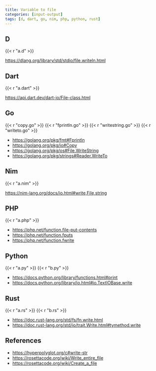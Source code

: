 ```yaml
---
title: Variable to file
categories: [input-output]
tags: [d, dart, go, nim, php, python, rust]
---
```


## D

{{< r "a.d" >}}

<https://dlang.org/library/std/stdio/file.writeln.html>

## Dart

{{< r "a.dart" >}}

<https://api.dart.dev/dart-io/File-class.html>

## Go

{{< r "copy.go" >}}
{{< r "fprintln.go" >}}
{{< r "writestring.go" >}}
{{< r "writeto.go" >}}

- <https://golang.org/pkg/fmt#Fprintln>
- <https://golang.org/pkg/io#Copy>
- <https://golang.org/pkg/os#File.WriteString>
- <https://golang.org/pkg/strings#Reader.WriteTo>

## Nim

{{< r "a.nim" >}}

<https://nim-lang.org/docs/io.html#write,File,string>

## PHP

{{< r "a.php" >}}

- <https://php.net/function.file-put-contents>
- <https://php.net/function.fputs>
- <https://php.net/function.fwrite>

## Python

{{< r "a.py" >}}
{{< r "b.py" >}}

- <https://docs.python.org/library/functions.html#print>
- <https://docs.python.org/library/io.html#io.TextIOBase.write>

## Rust

{{< r "a.rs" >}}
{{< r "b.rs" >}}

- <https://doc.rust-lang.org/std/fs/fn.write.html>
- <https://doc.rust-lang.org/std/io/trait.Write.html#tymethod.write>

## References

- <https://hyperpolyglot.org/c#write-str>
- <https://rosettacode.org/wiki/Write_entire_file>
- <https://rosettacode.org/wiki/Create_a_file>

